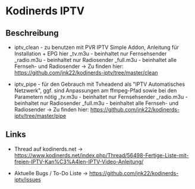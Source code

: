 # Kodinerds IPTV

## Beschreibung
- iptv_clean - zu benutzen mit PVR IPTV Simple Addon, Anleitung für Installation + EPG hier
    _tv.m3u - beinhaltet nur Fernsehsender
    _radio.m3u - beinhaltet nur Radiosender
    _full.m3u - beinhaltet alle Fernseh- und Radiosender
-> Zu finden hier: https://github.com/jnk22/kodinerds-iptv/tree/master/clean

- iptv_pipe - für den Gebrauch mit Tvheadend als "IPTV Automatisches Netzwerk", ggf. sind Anpassungen am ffmpeg-Pfad sowie bei den Parametern nötig
    _tv.m3u - beinhaltet nur Fernsehsender
    _radio.m3u - beinhaltet nur Radiosender
    _full.m3u - beinhaltet alle Fernseh- und Radiosender
-> Zu finden hier: https://github.com/jnk22/kodinerds-iptv/tree/master/pipe

## Links
- Thread auf kodinerds.net
-> https://www.kodinerds.net/index.php/Thread/56498-Fertige-Liste-mit-freien-IPTV-Kan%C3%A4len-IPTV-Video-Anleitung/

- Aktuelle Bugs / To-Do Liste
-> https://github.com/jnk22/kodinerds-iptv/issues